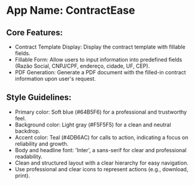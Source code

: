 # **App Name**: ContractEase

## Core Features:

- Contract Template Display: Display the contract template with fillable fields.
- Fillable Form: Allow users to input information into predefined fields (Razão Social, CNPJ/CPF, endereço, cidade, UF, CEP).
- PDF Generation: Generate a PDF document with the filled-in contract information upon user's request.

## Style Guidelines:

- Primary color: Soft blue (#64B5F6) for a professional and trustworthy feel.
- Background color: Light gray (#F5F5F5) for a clean and neutral backdrop.
- Accent color: Teal (#4DB6AC) for calls to action, indicating a focus on reliability and growth.
- Body and headline font: 'Inter', a sans-serif for clear and professional readability.
- Clean and structured layout with a clear hierarchy for easy navigation.
- Use professional and clear icons to represent actions (e.g., download, print).